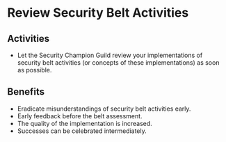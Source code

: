 # Review Security Belt Activities

## Activities

- Let the Security Champion Guild review your implementations of security belt activities (or concepts of these implementations) as soon as possible.

## Benefits

- Eradicate misunderstandings of security belt activities early.
- Early feedback before the belt assessment.
- The quality of the implementation is increased.
- Successes can be celebrated intermediately.
